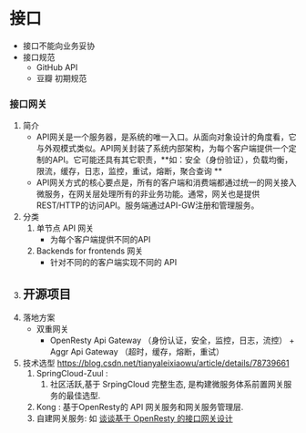 # 接口

* 接口不能向业务妥协
* 接口规范
  * GitHub  API
  * 豆瓣  初期规范



### 接口网关

1. 简介
   - API网关是一个服务器，是系统的唯一入口。从面向对象设计的角度看，它与外观模式类似。API网关封装了系统内部架构，为每个客户端提供一个定制的API。它可能还具有其它职责，**如：安全（身份验证），负载均衡，限流，缓存，日志，监控，重试，熔断，聚合查询 **
   - API网关方式的核心要点是，所有的客户端和消费端都通过统一的网关接入微服务，在网关层处理所有的非业务功能。通常，网关也是提供REST/HTTP的访问API。服务端通过API-GW注册和管理服务。
2. 分类
   1. 单节点 API 网关 
      - 为每个客户端提供不同的API 
   2. Backends for frontends 网关 
      - 针对不同的的客户端实现不同的 API 
3. 开源项目 
   - 
4. 落地方案 
   - 双重网关 
     - OpenResty Api Gateway （身份认证，安全，监控，日志，流控） + Aggr Api Gateway （超时，缓存，熔断，重试） 
5. 技术选型  <https://blog.csdn.net/tianyaleixiaowu/article/details/78739661> 
   1. SpringCloud-Zuul :
      1. 社区活跃,基于 SrpingCloud 完整生态, 是构建微服务体系前置网关服务的最佳选型.
   2. Kong : 基于OpenResty的 API 网关服务和网关服务管理层.
   3. 自建网关服务: 如 [谈谈基于 OpenResty 的接口网关设计](https://www.zybuluo.com/yishuailuo/note/844059?utm_source=tool.lu) 





